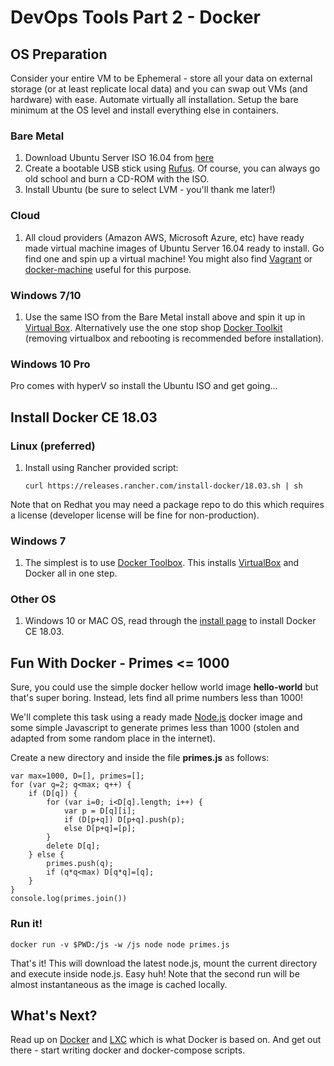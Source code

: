 # DevOps Tools Part 2 - Docker

## OS Preparation

Consider your entire VM to be Ephemeral - store all your data on external storage (or at least replicate local data) and you can swap out VMs (and hardware) with ease. Automate virtually all installation. Setup the bare minimum at the OS level and install everything else in containers.

### Bare Metal

1. Download Ubuntu Server ISO 16.04 from [here](http://releases.ubuntu.com/16.04/ubuntu-16.04.4-server-amd64.iso)
1. Create a bootable USB stick using [Rufus](https://rufus.akeo.ie/). Of course, you can always go old school and burn a CD-ROM with the ISO.
1. Install Ubuntu (be sure to select LVM - you'll thank me later!)

### Cloud

1. All cloud providers (Amazon AWS, Microsoft Azure, etc) have ready made virtual machine images of Ubuntu Server 16.04 ready to install.
   Go find one and spin up a virtual machine! You might also find [Vagrant](https://www.vagrantup.com/) or 
   [docker-machine](https://docs.docker.com/machine/get-started-cloud/) useful for this purpose.

### Windows 7/10

1. Use the same ISO from the Bare Metal install above and spin it up in [Virtual Box](https://www.virtualbox.org/). Alternatively use the one stop shop [Docker Toolkit](https://docs.docker.com/toolbox/toolbox_install_windows/) (removing virtualbox and rebooting is recommended before installation).

### Windows 10 Pro

Pro comes with hyperV so install the Ubuntu ISO and get going...

## Install Docker CE 18.03

### Linux (preferred)

1. Install using Rancher provided script:
    ```shell
    curl https://releases.rancher.com/install-docker/18.03.sh | sh
    ```
Note that on Redhat you may need a package repo to do this which requires a license (developer license will be fine for non-production).

### Windows 7

1. The simplest is to use [Docker Toolbox](https://github.com/docker/toolbox/releases/tag/v18.03.0-ce).
   This installs [VirtualBox](https://www.virtualbox.org/) and Docker all in one step.

### Other OS

1. Windows 10 or MAC OS, read through the [install page](https://docs.docker.com/install/) to install Docker CE 18.03.

## Fun With Docker - Primes <= 1000

Sure, you could use the simple docker hellow world image **hello-world** but that's super boring. Instead, lets find all prime numbers less than 1000!

We'll complete this task using a ready made [Node.js](https://nodejs.org/en/) docker image and some simple Javascript to generate primes less than 1000 (stolen and adapted from some random place in the internet).

Create a new directory and inside the file **primes.js** as follows:
```
var max=1000, D=[], primes=[];
for (var q=2; q<max; q++) {
	if (D[q]) {
		for (var i=0; i<D[q].length; i++) {
			var p = D[q][i];
			if (D[p+q]) D[p+q].push(p);
			else D[p+q]=[p];
		}
		delete D[q];
	} else {
		primes.push(q);
		if (q*q<max) D[q*q]=[q];
	}
}
console.log(primes.join())
```

### Run it!
```
docker run -v $PWD:/js -w /js node node primes.js
```
That's it! This will download the latest node.js, mount the current directory and execute inside node.js. Easy huh! Note that the second run will be almost instantaneous as the image is cached locally.

## What's Next?

Read up on [Docker](https://docs.docker.com/) and [LXC](https://linuxcontainers.org/lxc/introduction/) which is what Docker is based on. And get out there - start writing docker and docker-compose scripts.
